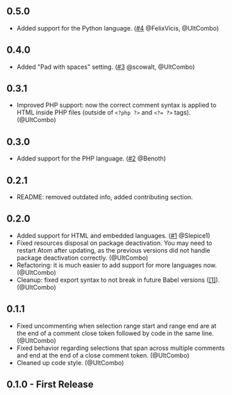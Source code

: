 ## 0.5.0

- Added support for the Python language. ([#4](https://github.com/UltCombo/atom-sublime-block-comment/pull/4) @FelixVicis, @UltCombo)

## 0.4.0

- Added "Pad with spaces" setting. ([#3](https://github.com/UltCombo/atom-sublime-block-comment/pull/3) @scowalt, @UltCombo)

## 0.3.1

- Improved PHP support: now the correct comment syntax is applied to HTML inside PHP files (outside of `<?php ?>` and `<?= ?>` tags). (@UltCombo)

## 0.3.0

- Added support for the PHP language. ([#2](https://github.com/UltCombo/atom-sublime-block-comment/pull/2) @Benoth)

## 0.2.1

- README: removed outdated info, added contributing section.

## 0.2.0

- Added support for HTML and embedded languages. ([#1](https://github.com/UltCombo/atom-sublime-block-comment/pull/1) @Slepice1)
- Fixed resources disposal on package deactivation. You may need to restart Atom after updating, as the previous versions did not handle package deactivation correctly. (@UltCombo)
- Refactoring: it is much easier to add support for more languages now. (@UltCombo)
- Cleanup: fixed export syntax to not break in future Babel versions ([[1]](https://github.com/babel/babel/issues/2212)). (@UltCombo)

## 0.1.1

- Fixed uncommenting when selection range start and range end are at the end of a comment close token followed by code in the same line. (@UltCombo)
- Fixed behavior regarding selections that span across multiple comments and end at the end of a close comment token. (@UltCombo)
- Cleaned up code style. (@UltCombo)

## 0.1.0 - First Release
